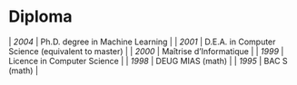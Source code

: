 # Diploma

| _2004_ | Ph.D. degree in Machine Learning                   |
| _2001_ | D.E.A. in Computer Science (equivalent to master)  |
| _2000_ | Maîtrise d’Informatique                            |
| _1999_ | Licence in Computer Science                        |
| _1998_ | DEUG MIAS (math)                                   |
| _1995_ | BAC S (math)                                       |
